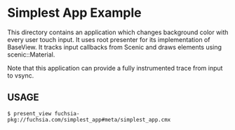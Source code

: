 # Simplest App Example

This directory contains an application which changes background color with every
user touch input. It uses root presenter for its implementation of
BaseView. It tracks input callbacks from Scenic and draws elements using
scenic::Material.

Note that this application can provide a fully instrumented trace from input to
vsync.

## USAGE

```shell
$ present_view fuchsia-pkg://fuchsia.com/simplest_app#meta/simplest_app.cmx
```

